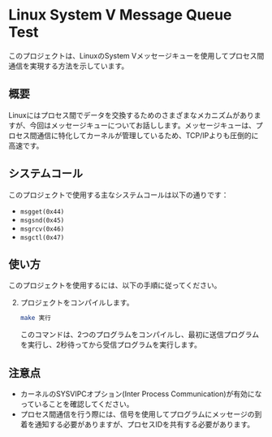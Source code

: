 
# Linux System V Message Queue Test

このプロジェクトは、LinuxのSystem Vメッセージキューを使用してプロセス間通信を実現する方法を示しています。

## 概要

Linuxにはプロセス間でデータを交換するためのさまざまなメカニズムがありますが、今回はメッセージキューについてお話しします。メッセージキューは、プロセス間通信に特化してカーネルが管理しているため、TCP/IPよりも圧倒的に高速です。

## システムコール

このプロジェクトで使用する主なシステムコールは以下の通りです：

- `msgget(0x44)`
- `msgsnd(0x45)`
- `msgrcv(0x46)`
- `msgctl(0x47)`

## 使い方

このプロジェクトを使用するには、以下の手順に従ってください。

2. プロジェクトをコンパイルします。
   ```bash
   make 実行
   ```

   このコマンドは、2つのプログラムをコンパイルし、最初に送信プログラムを実行し、2秒待ってから受信プログラムを実行します。

## 注意点

- カーネルのSYSVIPCオプション(Inter Process Communication)が有効になっていることを確認してください。
- プロセス間通信を行う際には、信号を使用してプログラムにメッセージの到着を通知する必要がありますが、プロセスIDを共有する必要があります。